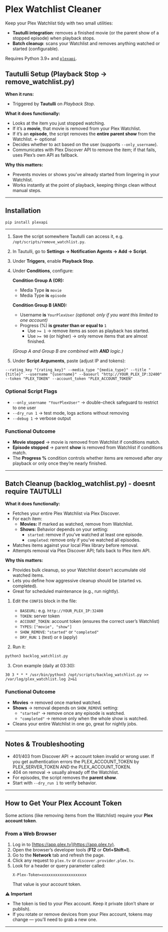 # Plex Watchlist Cleaner

Keep your Plex Watchlist tidy with two small utilities:
- **Tautulli integration**: removes a finished movie (or the parent show of a stopped episode) when playback stops.
- **Batch cleanup**: scans your Watchlist and removes anything watched or started (configurable).

Requires Python 3.9+ and [`plexapi`](https://github.com/pkkid/python-plexapi).


## Tautulli Setup (Playback Stop → remove_watchlist.py)

**When it runs:**  
- Triggered by **Tautulli** on *Playback Stop*.

**What it does functionally:**  
- Looks at the item you just stopped watching.  
- If it’s a **movie**, that movie is removed from your Plex Watchlist.  
- If it’s an **episode**, the script removes the **entire parent show** from the Watchlist.  <- optional
- Decides whether to act based on the user (supports `--only_username`).  
- Communicates with Plex Discover API to remove the item; if that fails, uses Plex’s own API as fallback.  

**Why this matters:**  
- Prevents movies or shows you’ve already started from lingering in your Watchlist.  
- Works instantly at the point of playback, keeping things clean without manual steps.  

---

## Installation

```bash
pip install plexapi
```

---

1. Save the script somewhere Tautulli can access it, e.g. `/opt/scripts/remove_watchlist.py`.  
2. In Tautulli, go to **Settings → Notification Agents → Add → Script**.  
3. Under **Triggers**, enable **Playback Stop**.  
4. Under **Conditions**, configure:  

   **Condition Group A (OR):**
   - Media Type **is** `movie`  
   - Media Type **is** `episode`  

   **Condition Group B (AND):**
   - Username **is** `YourPlexUser` *(optional: only if you want this limited to one account)*  
   - Progress (%) **is greater than or equal to** `1`  
     - Use `>= 1` → remove items as soon as playback has started.  
     - Use `>= 90` (or higher) → only remove items that are almost finished.  

   *(Group A and Group B are combined with **AND** logic.)*  

5. Under **Script Arguments**, paste (adjust IP and tokens):  

```
--rating_key "{rating_key}" --media_type "{media_type}" --title "{title}" --username "{username}" --baseurl "http://YOUR_PLEX_IP:32400" --token "PLEX_TOKEN" --account_token "PLEX_ACCOUNT_TOKEN"
```

### Optional Script Flags
- `--only_username "YourPlexUser"` → double-check safeguard to restrict to one user  
- `--dry_run 1` → test mode, logs actions without removing  
- `--debug 1` → verbose output  

### Functional Outcome
- **Movie stopped** → movie is removed from Watchlist if conditions match.  
- **Episode stopped** → parent **show** is removed from Watchlist if conditions match.  
- The **Progress %** condition controls whether items are removed after *any* playback or only once they’re nearly finished.  

---
## Batch Cleanup (backlog_watchlist.py) - doesnt require TAUTULLI

**What it does functionally:**  
- Fetches your entire Plex Watchlist via Plex Discover.  
- For each item:  
  - **Movies:** If marked as watched, remove from Watchlist.  
  - **Shows:** Behavior depends on your setting:  
    - `started`: remove if you’ve watched at least one episode.  
    - `completed`: remove only if you’ve watched all episodes.  
- Matches items against your local Plex library before removal.  
- Attempts removal via Plex Discover API; falls back to Plex item API.  

**Why this matters:**  
- Provides bulk cleanup, so your Watchlist doesn’t accumulate old watched items.  
- Lets you define how aggressive cleanup should be (started vs. completed).  
- Great for scheduled maintenance (e.g., run nightly).  

1. Edit the `CONFIG` block in the file:
   - `BASEURL`: e.g. `http://YOUR_PLEX_IP:32400`
   - `TOKEN`: server token
   - `ACCOUNT_TOKEN`: account token (ensures the correct user’s Watchlist)
   - `TYPES`: `["movie", "show"]`
   - `SHOW_REMOVE`: `"started"` or `"completed"`
   - `DRY_RUN`: `1` (test) or `0` (apply)

2. Run it:
```bash
python3 backlog_watchlist.py
```

3. Cron example (daily at 03:30):
```cron
30 3 * * * /usr/bin/python3 /opt/scripts/backlog_watchlist.py >> /var/log/plex_watchlist.log 2>&1
```

### Functional Outcome
- **Movies** → removed once marked watched.  
- **Shows** → removal depends on `SHOW_REMOVE` setting:  
  - `"started"` → remove once any episode is watched.  
  - `"completed"` → remove only when the whole show is watched.  
- Cleans your entire Watchlist in one go, great for nightly jobs.  

---

## Notes & Troubleshooting

- 401/403 from Discover API → account token invalid or wrong user.  If you get authentication errors the PLEX_ACCOUNT_TOKEN by PLEX_SERVER_TOKEN AND the PLEX_ACCOUNT_TOKEN.
- 404 on removal → usually already off the Watchlist.  
- For episodes, the script removes the **parent show**.  
- Start with `--dry_run 1` to verify behavior.  

---

## How to Get Your Plex Account Token

Some actions (like removing items from the Watchlist) require your **Plex account token**.  

### From a Web Browser
1. Log in to [https://app.plex.tv](https://app.plex.tv).  
2. Open the browser’s developer tools (**F12** or **Ctrl+Shift+I**).  
3. Go to the **Network** tab and refresh the page.  
4. Click any request to `plex.tv` or `discover.provider.plex.tv`.  
5. Look for a header or query parameter called:  
   ```
   X-Plex-Token=xxxxxxxxxxxxxxxxxxxx
   ```
   That value is your account token.

⚠️ **Important**
- The token is tied to your Plex account. Keep it private (don’t share or publish).  
- If you rotate or remove devices from your Plex account, tokens may change — you’ll need to grab a new one.  

---
